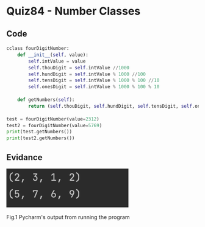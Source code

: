 # Quiz84 - Number Classes
## Code
```.py
cclass fourDigitNumber:
    def __init__(self, value):
        self.intValue = value
        self.thouDigit = self.intValue //1000
        self.hundDigit = self.intValue % 1000 //100
        self.tensDigit = self.intValue % 1000 % 100 //10
        self.onesDigit = self.intValue % 1000 % 100 % 10

    def getNumbers(self):
        return (self.thouDigit, self.hundDigit, self.tensDigit, self.onesDigit)

test = fourDigitNumber(value=2312)
test2 = fourDigitNumber(value=5769)
print(test.getNumbers())
print(test2.getNumbers())
```
## Evidance
![](https://github.com/MeisaChi/Year2/blob/main/photo/quiz84.png)

Fig.1 Pycharm's output from running the program
